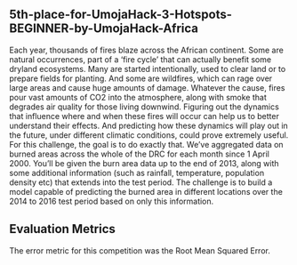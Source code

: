 ## 5th-place-for-UmojaHack-3-Hotspots-BEGINNER-by-UmojaHack-Africa


Each year, thousands of fires blaze across the African continent. Some are natural occurrences, part of a ‘fire cycle’ that can actually benefit some dryland ecosystems. Many are started intentionally, used to clear land or to prepare fields for planting. And some are wildfires, which can rage over large areas and cause huge amounts of damage. Whatever the cause, fires pour vast amounts of CO2 into the atmosphere, along with smoke that degrades air quality for those living downwind.  Figuring out the dynamics that influence where and when these fires will occur can help us to better understand their effects. And predicting how these dynamics will play out in the future, under different climatic conditions, could prove extremely useful. For this challenge, the goal is to do exactly that. We’ve aggregated data on burned areas across the whole of the DRC for each month since 1 April 2000. You’ll be given the burn area data up to the end of 2013, along with some additional information (such as rainfall, temperature, population density etc) that extends into the test period. The challenge is to build a model capable of predicting the burned area in different locations over the 2014 to 2016 test period based on only this information.

## Evaluation Metrics
The error metric for this competition was the Root Mean Squared Error.
